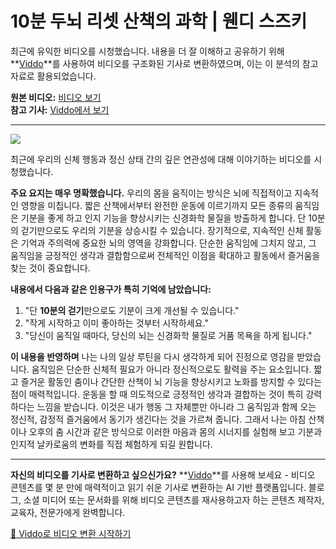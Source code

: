 # 10분 두뇌 리셋 산책의 과학 | 웬디 스즈키

최근에 유익한 비디오를 시청했습니다. 내용을 더 잘 이해하고 공유하기 위해 **[Viddo](https://viddo.pro/)**를 사용하여 비디오를 구조화된 기사로 변환하였으며, 이는 이 분석의 참고 자료로 활용되었습니다.

**원본 비디오:** [비디오 보기](https://www.youtube.com/watch?v=GyZM0iFkl1Q)  
**참고 기사:** [Viddo에서 보기](https://viddo.pro/zh/video-result/34553fe7-4c38-49a5-b56a-255d5dda8ede)

---

![](https://www.youtube.com/embed/GyZM0iFkl1Q)

최근에 우리의 신체 행동과 정신 상태 간의 깊은 연관성에 대해 이야기하는 비디오를 시청했습니다.

**주요 요지는 매우 명확했습니다.** 우리의 몸을 움직이는 방식은 뇌에 직접적이고 지속적인 영향을 미칩니다. 짧은 산책에서부터 완전한 운동에 이르기까지 모든 종류의 움직임은 기분을 좋게 하고 인지 기능을 향상시키는 신경화학 물질을 방출하게 합니다. 단 10분의 걷기만으로도 우리의 기분을 상승시킬 수 있습니다. 장기적으로, 지속적인 신체 활동은 기억과 주의력에 중요한 뇌의 영역을 강화합니다. 단순한 움직임에 그치지 않고, 그 움직임을 긍정적인 생각과 결합함으로써 전체적인 이점을 확대하고 활동에서 즐거움을 찾는 것이 중요합니다.

**내용에서 다음과 같은 인용구가 특히 기억에 남았습니다:**

1. "단 **10분의 걷기**만으로도 기분이 크게 개선될 수 있습니다."  
2. "작게 시작하고 이미 좋아하는 것부터 시작하세요."  
3. "당신이 움직일 때마다, 당신의 뇌는 신경화학 물질로 거품 목욕을 하게 됩니다."

**이 내용을 반영하며** 나는 나의 일상 루틴을 다시 생각하게 되어 진정으로 영감을 받았습니다. 움직임은 단순한 신체적 필요가 아니라 정신적으로도 활력을 주는 요소입니다. 짧고 즐거운 활동인 춤이나 간단한 산책이 뇌 기능을 향상시키고 노화를 방지할 수 있다는 점이 매력적입니다. 운동을 할 때 의도적으로 긍정적인 생각과 결합하는 것이 특히 강력하다는 느낌을 받습니다. 이것은 내가 행동 그 자체뿐만 아니라 그 움직임과 함께 오는 정신적, 감정적 즐거움에서 동기가 생긴다는 것을 가르쳐 줍니다. 그래서 나는 아침 산책이나 오후의 춤 시간과 같은 방식으로 이러한 마음과 몸의 시너지를 실험해 보고 기분과 인지적 날카로움의 변화를 직접 체험하게 되길 원합니다.

---

**자신의 비디오를 기사로 변환하고 싶으신가요?** **[Viddo](https://viddo.pro/)**를 사용해 보세요 - 비디오 콘텐츠를 몇 분 만에 매력적이고 읽기 쉬운 기사로 변환하는 AI 기반 플랫폼입니다. 블로그, 소셜 미디어 또는 문서화를 위해 비디오 콘텐츠를 재사용하고자 하는 콘텐츠 제작자, 교육자, 전문가에게 완벽합니다.

[🚀 Viddo로 비디오 변환 시작하기](https://viddo.pro/)